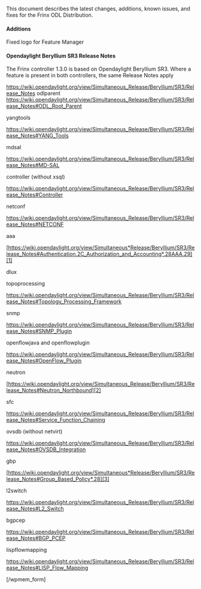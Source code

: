 This document describes the latest changes, additions, known issues, and fixes for the Frinx ODL Distribution.

#### Additions

<div>
  <span class="line">Fixed logo for Feature Manager</span>
</div>

#### Opendaylight Beryllium SR3 Release Notes

The Frinx controller 1.3.0 is based on Opendaylight Beryllium SR3. Where a feature is present in both controllers, the same Release Notes apply

<https://wiki.opendaylight.org/view/Simultaneous_Release/Beryllium/SR3/Release_Notes> odlparent <https://wiki.opendaylight.org/view/Simultaneous_Release/Beryllium/SR3/Release_Notes#ODL_Root_Parent>

yangtools

<https://wiki.opendaylight.org/view/Simultaneous_Release/Beryllium/SR3/Release_Notes#YANG_Tools>

mdsal

<https://wiki.opendaylight.org/view/Simultaneous_Release/Beryllium/SR3/Release_Notes#MD-SAL>

controller (without xsql)

<https://wiki.opendaylight.org/view/Simultaneous_Release/Beryllium/SR3/Release_Notes#Controller>

netconf

<https://wiki.opendaylight.org/view/Simultaneous_Release/Beryllium/SR3/Release_Notes#NETCONF>

aaa

[https://wiki.opendaylight.org/view/Simultaneous*Release/Beryllium/SR3/Release_Notes#Authentication.2C_Authorization_and_Accounting*.28AAA.29][1]

dlux

topoprocessing

<https://wiki.opendaylight.org/view/Simultaneous_Release/Beryllium/SR3/Release_Notes#Topology_Processing_Framework>

snmp

<https://wiki.opendaylight.org/view/Simultaneous_Release/Beryllium/SR3/Release_Notes#SNMP_Plugin>

openflowjava and openflowplugin

<https://wiki.opendaylight.org/view/Simultaneous_Release/Beryllium/SR3/Release_Notes#OpenFlow_Plugin>

neutron

[https://wiki.opendaylight.org/view/Simultaneous_Release/Beryllium/SR3/Release_Notes#Neutron_Northbound][2]

sfc

<https://wiki.opendaylight.org/view/Simultaneous_Release/Beryllium/SR3/Release_Notes#Service_Function_Chaining>

ovsdb (without netvirt)

<https://wiki.opendaylight.org/view/Simultaneous_Release/Beryllium/SR3/Release_Notes#OVSDB_Integration>

gbp

[https://wiki.opendaylight.org/view/Simultaneous*Release/Beryllium/SR3/Release_Notes#Group_Based_Policy*.28][3]

l2switch

<https://wiki.opendaylight.org/view/Simultaneous_Release/Beryllium/SR3/Release_Notes#L2_Switch>

bgpcep

<https://wiki.opendaylight.org/view/Simultaneous_Release/Beryllium/SR3/Release_Notes#BGP_PCEP>

lispflowmapping

<https://wiki.opendaylight.org/view/Simultaneous_Release/Beryllium/SR3/Release_Notes#LISP_Flow_Mapping>

[/wpmem_form]

 [1]: https://wiki.opendaylight.org/view/Simultaneous_Release/Beryllium/SR3/Release_Notes#Authentication.2C_Authorization_and_Accounting_.28AAA.29
 [2]: https://wiki.opendaylight.org/view/Simultaneous_Release/Beryllium/SR3/Release_Notes#OpenFlow_Plugin
 [3]: https://wiki.opendaylight.org/view/Simultaneous_Release/Beryllium/SR3/Release_Notes#Group_Based_Policy_.28
